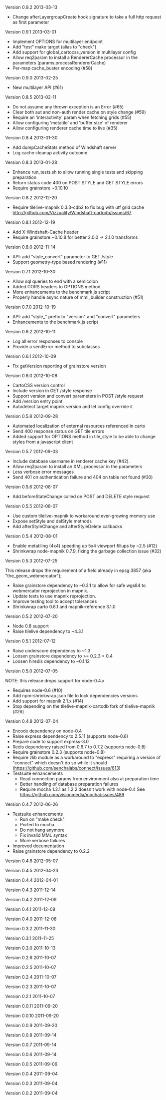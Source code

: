 Version 0.9.2
2013-03-13

 - Change afterLayergroupCreate hook signature to take a full http
   request as first parameter

Version 0.9.1
2013-03-01

 - Implement OPTIONS for multilayer endpoint
 - Add "test" make target (alias to "check")
 - Add support for global_cartocss_version in multilayer config
 - Allow req2param to install a RendererCache processor in the parameters
   (params.processRendererCache)
 - Per-map cache_buster encoding (#58)

Version 0.9.0
2013-02-25

 - New multilayer API (#61)

Version 0.8.5
2013-02-11

 - Do not assume any thrown exception is an Error (#65)
 - Clear both aut and non-auth render cache on style change (#59)
 - Require an 'interactivity' param when fetching grids (#55)
 - Allow configuring 'metatile' and 'buffer size' of renderer
 - Allow configuring renderer cache time to live (#35)

Version 0.8.4
2013-01-30

 - Add dumpCacheStats method of Windshaft server
 - Log cache cleanup activity outcome

Version 0.8.3
2013-01-28

 - Enhance run_tests.sh to allow running single tests and skipping preparation
 - Return status code 400 on POST STYLE and GET STYLE errors
 - Require grainstore ~0.10.10

Version 0.8.2
2012-12-20

 - Require tilelive-mapnik 0.3.3-cdb2 to fix bug with utf grid cache
   http://github.com/Vizzuality/Windshaft-cartodb/issues/67

Version 0.8.1
2012-12-19

 - Add X-Windshaft-Cache header
 - Require grainstore ~0.10.8 for better 2.0.0 -> 2.1.0 transforms


Version 0.8.0
2012-11-14

 - API: add "style_convert" parameter to GET /style
 - Support geometry-type based rendering (#11)

Version 0.7.1
2012-10-30

 - Allow sql queries to end with a semicolon
 - Added CORS headers to OPTIONS method
 - More enhancements to the benchmark.js script
 - Properly handle async nature of mml_builder construction (#51)

Version 0.7.0
2012-10-19

 - API: add "style_" prefix to "version" and "convert" parameters
 - Enhancements to the benchmark.js script

Version 0.6.2
2012-10-11

 - Log all error responses to console
 - Provide a sendError method to subclasses

Version 0.6.1
2012-10-09

 - Fix getVersion reporting of grainstore version

Version 0.6.0
2012-10-08

 - CartoCSS version control
  - Include version in GET /style response
  - Support version and convert parameters in POST /style request
  - Add /version entry point
  - Autodetect target mapnik version and let config override it

Version 0.5.8
2012-09-28

 - Automated localization of external resources referenced in carto
 - Send 400 response status on GET tile errors
 - Added support for OPTIONS method in tile_style to be able to
   change styles from a javascript client

Version 0.5.7
2012-09-03

 - Include database username in renderer cache key (#42).
 - Allow req2param to install an XML processor in the parameters
 - Less verbose error messages
 - Send 401 on authentication failure and 404 on table not found (#30)

Version 0.5.6
2012-08-07

 - Add beforeStateChange called on POST and DELETE style request

Version 0.5.5
2012-08-07

 - Use custom tilelive-mapnik to workaround ever-growing memory use 
 - Expose setStyle and delStyle methods
 - Add afterStyleChange and afterStyleDelete callbacks

Version 0.5.4
2012-08-01

 - Enable metatiling (4x4) speeding up 5x4 viewport fillups by ~2.5 (#12)
 - Shrinkwrap node-mapnik 0.7.9, fixing the garbage collection issue (#32)

Version 0.5.3
2012-07-25

This release drops the requirement of a field already in epsg:3857
(aka "the_geom_webmercator");

 - Raise grainstore dependency to ~0.3.1 to allow for safe 
   wgs84 to webmercator reprojection in mapnik.
 - Update tests to use mapnik reprojection.
 - Improve testing tool to accept tolerances
 - Shrinkwrap carto 0.8.1 and mapnik-reference 3.1.0 

Version 0.5.2
2012-07-20

 - Node 0.8 support
 - Raise tilelive dependency to ~4.3.1

Version 0.5.1
2012-07-12

 - Raise underscore dependency to ~1.3 
 - Loosen grainstore dependency to >= 0.2.3 < 0.4
 - Loosen hiredis dependency to ~0.1.12

Version 0.5.0
2012-07-05

 NOTE: this release drops support for node-0.4.x

 - Requires node-0.6 (#10) 
 - Add npm-shrinkwrap.json file to lock dependencies versions
 - Add support for mapnik 2.1.x (#14)
 - Stop depending on the tilelive-mapnik-cartodb fork of tilelive-mapnik (#26)

Version 0.4.8
2012-07-04

 - Encode dependency on node-0.4
 - Raise express dependency to 2.5.11 (supports node-0.6)
 - Prepare code to support express-3.0
 - Redis dependency raised from 0.6.7 to 0.7.2 (supports node-0.8)
 - Require grainstore 0.2.3  (supports node-0.8)
 - Require zlib module as a workaround to "express"
   requiring a version of "connect" which doesn't do so
   while it should (https://github.com/senchalabs/connect/issues/613)
 - Testsuite enhancements
   - Read connection params from environment also at preparation time
   - Better handling of database preparation failures
   - Require mocha 1.2.1 as 1.2.2 doesn't work with node-0.4
     See https://github.com/visionmedia/mocha/issues/489

Version 0.4.7
2012-06-26

 - Testsuite enhancements
   - Run on "make check"
   - Ported to mocha
   - Do not hang anymore
   - Fix invalid MML syntax
   - More verbose failures
 - Improved documentation 
 - Raise grainstore dependency to 0.2.2

Version 0.4.6
2012-05-07

Version 0.4.5
2012-04-23

Version 0.4.4
2012-04-01

Version 0.4.3
2011-12-14

Version 0.4.2
2011-12-09

Version 0.4.1
2011-12-09

Version 0.4.0
2011-12-08

Version 0.3.2
2011-11-30

Version 0.3.1
2011-11-25

Version 0.3.0
2011-10-13

Version 0.2.6
2011-10-07

Version 0.2.5
2011-10-07

Version 0.2.4
2011-10-07

Version 0.2.3
2011-10-07

Version 0.2.1
2011-10-07

Version 0.0.11
2011-09-20

Version 0.0.10
2011-09-20

Version 0.0.9
2011-09-20

Version 0.0.8
2011-09-14

Version 0.0.7
2011-09-14

Version 0.0.6
2011-09-14

Version 0.0.5
2011-09-06

Version 0.0.4
2011-09-04

Version 0.0.3
2011-09-04

Version 0.0.2
2011-09-04


